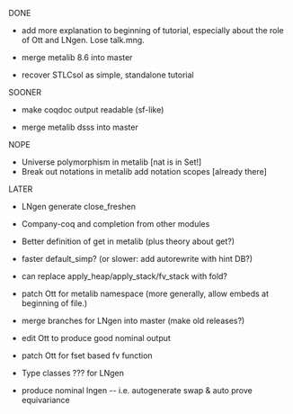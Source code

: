 DONE
* add more explanation to beginning of tutorial, especially about the role of
  Ott and LNgen. Lose talk.mng.

* merge metalib 8.6 into master
* recover STLCsol as simple, standalone tutorial

SOONER
* make coqdoc output readable (sf-like)

* merge metalib dsss into master




NOPE
* Universe polymorphism in metalib [nat is in Set!]
* Break out notations in metalib  add notation scopes [already there]


LATER

* LNgen generate close_freshen
* Company-coq and completion from other modules
* Better definition of get in metalib (plus theory about get?)

* faster default_simp? (or slower: add autorewrite with hint DB?)
* can replace apply_heap/apply_stack/fv_stack with fold?

* patch Ott for metalib namespace (more generally, allow embeds at beginning
  of file.)


* merge branches for LNgen into master (make old releases?)

* edit Ott to produce good nominal output
* patch Ott for fset based fv function

* Type classes ??? for LNgen
* produce nominal lngen -- i.e. autogenerate swap & auto prove equivariance
